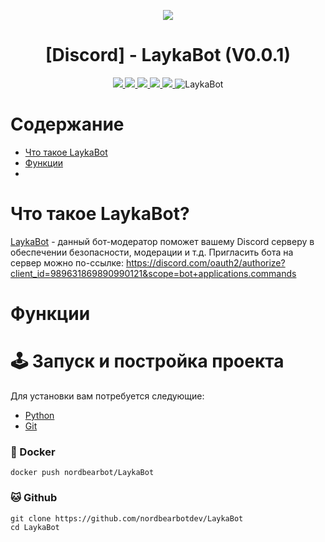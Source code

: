 <p align="center">
  <img src="https://i.discord.fr/PSS.png">
</p>

<h1 align="center">[Discord] - LaykaBot (V0.0.1)</h1>
<p align="center">
  <a href="https://github.com/nordbearbotdev/LaykaBot/blob/main/LICENSE">
    <img src="https://img.shields.io/badge/License-GPL3-important">
  </a>
  <a href="https://www.python.org">
    <img src="https://img.shields.io/badge/Python-3.9-informational.svg">
  </a>
  <a href="https://github.com/nordbearbotdev/LaykaBot">
    <img src="https://img.shields.io/badge/covarage-95%25-green">
  </a>
  <a href="https://github.com/nordbearbotdev">
    <img src="https://img.shields.io/github/repo-size/AstraaDev/Discord-All-Tools-In-One.svg?label=Repo%20size&style=flat-square">
  </a>
  <a href="https://github.com/nordbearbotdev">
    <img src="https://">
  </a>
    <img src="https://img.shields.io/discord/981289415538266162  " alt="LaykaBot"/></a>
  </a>
</p>



# Содержание
* [Что такое LaykaBot]()
* [Функции]()
* []()

# Что такое LaykaBot?
[LaykaBot]() - данный бот-модератор поможет вашему Discord серверу в обеспечении безопасности, модерации и т.д.
Пригласить бота на сервер можно по-ссылке: https://discord.com/oauth2/authorize?client_id=989631869890990121&scope=bot+applications.commands

# Функции


# 🕹️ Запуск и постройка проекта
Для установки вам потребуется следующие:

- [Python]()
- [Git]()

### 🐳 Docker

```shell
docker push nordbearbot/LaykaBot
```

### 🐱 Github
```shell
git clone https://github.com/nordbearbotdev/LaykaBot
cd LaykaBot
```
